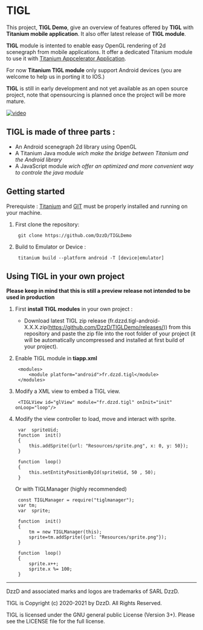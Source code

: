 # TIGL

This project, **TIGL Demo**, give an overview of features offered by **TIGL** with **Titanium mobile application**. It also offer latest release of **TIGL module**.

**TIGL** module is intented to enable easy OpenGL rendering of 2d scenegraph from mobile applications. It offer a dedicated Titanium module to use it with [Titanium Appcelerator Application](https://www.appcelerator.com/).

For now **Titanium TIGL module** only support Android devices (you are welcome to help us in porting it to IOS.)

**TIGL** is still in early development and not yet available as an open source project, note that opensourcing is planned once the project will be more mature.

[![video](https://user-images.githubusercontent.com/12198339/103648225-cc69bf80-4f5c-11eb-9b5d-bbcaefef211a.png)](https://www.youtube.com/watch?v=6UnXoCNkgOw)


## TIGL is made of three parts :

 - An Android scenegraph 2d library using OpenGL
 - A Titanium Java module *wich make the bridge between Titanium and the Android library*
 - A JavaScript module *wich offer an optimized and more convenient way  to controle the java module*


## Getting started

Prerequiste : [Titanium](https://www.appcelerator.com/) and [GIT](https://git-scm.com/) must be properly installed and running on your machine.

1. First clone the repository:

		git clone https://github.com/DzzD/TIGLDemo

2. Build to Emulator or Device :

		titanium build --platform android -T [device|emulator]
	

## Using TIGL in your own project

**Please keep in mind that this is still a preview release not intended to be used in production**

1. First **install TIGL modules** in your own project :

	- Download latest TIGL zip release (fr.dzzd.tigl-android-X.X.X.zip(https://github.com/DzzD/TIGLDemo/releases/)) from this repository and paste the zip file into the root folder of your project (it will be automatically uncompressed and installed at first build of your project).
	

2. Enable TIGL module in **tiapp.xml**

		<modules>
			<module platform="android">fr.dzzd.tigl</module>
		</modules>

3. Modify a XML view to embed a TIGL view.

		<TIGLView id="glView" module="fr.dzzd.tigl" onInit="init" onLoop="loop"/>

4. Modify the view controller to load, move and interact with sprite.

		var  spriteUid;
		function  init()
		{
			this.addSprite({url: "Resources/sprite.png", x: 0, y: 50});
		}
		
		function  loop()
		{
			this.setEntityPositionById(spriteUid, 50 , 50);
		}
		
	Or with TIGLManager (highly recommended)
	
	
	
		const TIGLManager = require("tiglmanager");
		var tm;
		var  sprite;
		
		function  init()
		{
			tm = new TIGLManager(this);
			sprite=tm.addSprite({url: "Resources/sprite.png"});
		}
		
		function  loop()
		{
			sprite.x++;
			sprite.x %= 100;
		}
	

----------------------------------
DzzD and associated marks and logos are trademarks of SARL DzzD. 

TIGL is Copyright (c) 2020-2021 by DzzD. All Rights Reserved.

TIGL is licensed under the GNU general public License (Version 3+). Please
see the LICENSE file for the full license.

